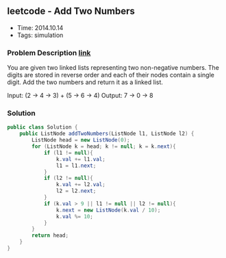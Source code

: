 ## leetcode - Add Two Numbers
- Time: 2014.10.14
- Tags: simulation

### Problem Description [link][1]
You are given two linked lists representing two non-negative numbers. The digits are stored in reverse order and each of their nodes contain a single digit. Add the two numbers and return it as a linked list.

Input: (2 -> 4 -> 3) + (5 -> 6 -> 4)
Output: 7 -> 0 -> 8

### Solution
```java
public class Solution {
    public ListNode addTwoNumbers(ListNode l1, ListNode l2) {
    	ListNode head = new ListNode(0);
    	for (ListNode k = head; k != null; k = k.next){
    		if (l1 != null){
    			k.val += l1.val;
    			l1 = l1.next;
    		}
    		if (l2 != null){
    			k.val += l2.val;
    			l2 = l2.next;
    		}
    		if (k.val > 9 || l1 != null || l2 != null){
    			k.next = new ListNode(k.val / 10);
    			k.val %= 10;
    		}
    	}
    	return head;
    }
}
```

[1]: https://oj.leetcode.com/problems/add-two-numbers/ "add-two-numbers"

